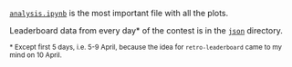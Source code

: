 [`analysis.ipynb`](https://github.com/AdamStelmaszczyk/retro-leaderboard/blob/master/analysis.ipynb) is the most important file with all the plots.

Leaderboard data from every day* of the contest is in the [`json`](https://github.com/AdamStelmaszczyk/retro-leaderboard/tree/master/json) directory.

<sup>* Except first 5 days, i.e. 5-9 April, because the idea for `retro-leaderboard` came to my mind on 10 April.</sup>
